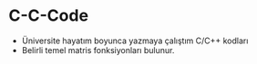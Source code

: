 # C-C-Code
- Üniversite hayatım boyunca yazmaya çalıştım C/C++ kodları
- Belirli temel matris fonksiyonları bulunur.
